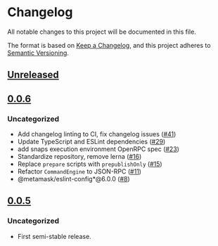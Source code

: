 # Changelog
All notable changes to this project will be documented in this file.

The format is based on [Keep a Changelog](https://keepachangelog.com/en/1.0.0/),
and this project adheres to [Semantic Versioning](https://semver.org/spec/v2.0.0.html).

## [Unreleased]

## [0.0.6]
### Uncategorized
- Add changelog linting to CI, fix changelog issues ([#41](https://github.com/MetaMask/snaps-skunkworks/pull/41))
- Update TypeScript and ESLint dependencies ([#29](https://github.com/MetaMask/snaps-skunkworks/pull/29))
- add snaps execution environment OpenRPC spec ([#23](https://github.com/MetaMask/snaps-skunkworks/pull/23))
- Standardize repository, remove lerna ([#16](https://github.com/MetaMask/snaps-skunkworks/pull/16))
- Replace `prepare` scripts with `prepublishOnly` ([#15](https://github.com/MetaMask/snaps-skunkworks/pull/15))
- Refactor `CommandEngine` to JSON-RPC ([#11](https://github.com/MetaMask/snaps-skunkworks/pull/11))
- @metamask/eslint-config*@6.0.0 ([#8](https://github.com/MetaMask/snaps-skunkworks/pull/8))

## [0.0.5]
### Uncategorized
- First semi-stable release.

[Unreleased]: https://github.com/MetaMask/snaps-skunkworks/compare/v0.0.6...HEAD
[0.0.6]: https://github.com/MetaMask/snaps-skunkworks/compare/v0.0.5...v0.0.6
[0.0.5]: https://github.com/MetaMask/snaps-skunkworks/releases/tag/v0.0.5

